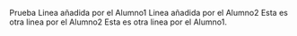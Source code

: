 Prueba
Linea añadida por el Alumno1
Linea añadida por el Alumno2
Esta es otra linea por el Alumno2
Esta es otra linea por el Alumno1.